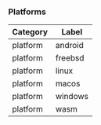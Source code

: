 

### Platforms


| Category| Label |
| ---------| --------|
| platform | android |
| platform | freebsd |
| platform | linux |
| platform | macos |
| platform | windows |
| platform | wasm |
